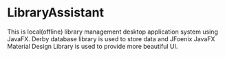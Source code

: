 # LibraryAssistant
This is local(offline) library management desktop application system using JavaFX. Derby database library is used to store data and 
JFoenix JavaFX Material Design Library is used to provide more beautiful UI.
